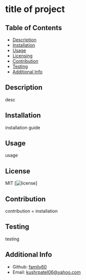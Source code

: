 # title of project
## Table of Contents 
- [Description](#description)
- [Installation](#installation)
- [Usage](#usage)
- [Licensing](#license)
- [Contribution](#contribution)
- [Testing](#testing)
- [Additional Info](#additional-info)
## Description
desc
## Installation
installation guide 
## Usage
usage
## License
MIT
[![license](https://img.shields.io/badge/license-MIT-blue.svg)]
## Contribution
contribution = installation
## Testing
testing
## Additional Info
- Github: [family60](https://github.com/family60)
- Email: kushrpatel06@yahoo.com 
